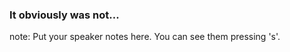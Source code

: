 ### It obviously was not...

note:
    Put your speaker notes here.
    You can see them pressing 's'.
